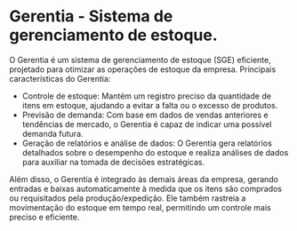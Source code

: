# Gerentia - Sistema de gerenciamento de estoque.

O Gerentia é um sistema de gerenciamento de estoque (SGE) eficiente, projetado para otimizar as operações de estoque da empresa. Principais características do Gerentia:

- Controle de estoque: Mantém um registro preciso da quantidade de itens em estoque, ajudando a evitar a falta ou o excesso de produtos.
- Previsão de demanda: Com base em dados de vendas anteriores e tendências de mercado, o Gerentia é capaz de indicar uma possível demanda futura.
- Geração de relatórios e análise de dados: O Gerentia gera relatórios detalhados sobre o desempenho do estoque e realiza análises de dados para auxiliar na tomada de decisões estratégicas.

Além disso, o Gerentia é integrado às demais áreas da empresa, gerando entradas e baixas automaticamente à medida que os itens são comprados ou requisitados pela produção/expedição. Ele também rastreia a movimentação do estoque em tempo real, permitindo um controle mais preciso e eficiente.
